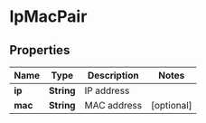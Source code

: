 # IpMacPair

## Properties
Name | Type | Description | Notes
------------ | ------------- | ------------- | -------------
**ip** | **String** | IP address | 
**mac** | **String** | MAC address |  [optional]
